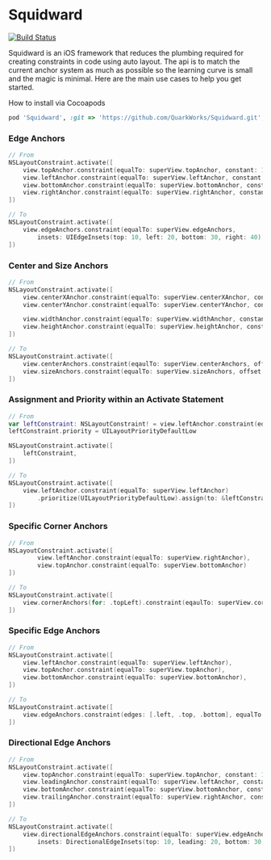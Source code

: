 # Squidward

[![Build Status](https://travis-ci.org/QuarkWorks/Squidward.svg?branch=master)](https://travis-ci.org/QuarkWorks/Squidward)

Squidward is an iOS framework that reduces the plumbing required for creating constraints in code using auto layout. The api is to match the current anchor system as much as possible so the learning curve is small and the magic is minimal. Here are the main use cases to help you get started.

How to install via Cocoapods
```ruby
pod 'Squidward', :git => 'https://github.com/QuarkWorks/Squidward.git', :tag => '{{version}}'
```

### Edge Anchors
```swift
// From
NSLayoutConstraint.activate([
    view.topAnchor.constraint(equalTo: superView.topAnchor, constant: 10),
    view.leftAnchor.constraint(equalTo: superView.leftAnchor, constant: 20),
    view.bottomAnchor.constraint(equalTo: superView.bottomAnchor, constant: -30),
    view.rightAnchor.constraint(equalTo: superView.rightAnchor, constant: -40)
])

// To
NSLayoutConstraint.activate([
    view.edgeAnchors.constraint(equalTo: superView.edgeAnchors,
        insets: UIEdgeInsets(top: 10, left: 20, bottom: 30, right: 40))
])
```

### Center and Size Anchors
```swift
// From
NSLayoutConstraint.activate([
    view.centerXAnchor.constraint(equalTo: superView.centerXAnchor, constant: 10),
    view.centerYAnchor.constraint(equalTo: superView.centerYAnchor, constant: 20),

    view.widthAnchor.constraint(equalTo: superView.widthAnchor, constant: 30),
    view.heightAnchor.constraint(equalTo: superView.heightAnchor, constant: 30),
])

// To
NSLayoutConstraint.activate([
    view.centerAnchors.constraint(eqaulTo: superView.centerAnchors, offset: UIOffset(horizontal: 10, vertical: 20)),
    view.sizeAnchors.constraint(equalTo: superView.sizeAnchors, offset: UIOffset(horizontal: 20, vertical: 30))
])
```

### Assignment and Priority within an Activate Statement
```swift
// From
var leftConstraint: NSLayoutConstraint! = view.leftAnchor.constraint(equalTo: superView.leftAnchor)
leftConstraint.priority = UILayoutPriorityDefaultLow

NSLayoutConstraint.activate([
    leftConstraint,
])

// To 
NSLayoutConstraint.activate([
    view.leftAnchor.constraint(equalTo: superView.leftAnchor)
        .prioritize(UILayoutPriorityDefaultLow).assign(to: &leftConstraint),
])
```

### Specific Corner Anchors
```swift
// From
NSLayoutConstraint.activate([
        view.leftAnchor.constraint(equalTo: superView.rightAnchor),
        view.topAnchor.constraint(equalTo: superView.bottomAnchor)
])

// To
NSLayoutConstraint.activate([
    view.cornerAnchors(for: .topLeft).constraint(eqaulTo: superView.cornerAnchors(for: .bottomRight))
])
```

### Specific Edge Anchors
```swift
// From
NSLayoutConstraint.activate([
    view.leftAnchor.constraint(equalTo: superView.leftAnchor),
    view.topAnchor.constraint(equalTo: superView.topAnchor),
    view.bottomAnchor.constraint(equalTo: superView.bottomAnchor),
])

// To
NSLayoutConstraint.activate([
    view.edgeAnchors.constraint(edges: [.left, .top, .bottom], equalTo: superView.edgeAnchors)
])
```

### Directional Edge Anchors
```swift
// From
NSLayoutConstraint.activate([
    view.topAnchor.constraint(equalTo: superView.topAnchor, constant: 10),
    view.leadingAnchor.constraint(equalTo: superView.leftAnchor, constant: 20),
    view.bottomAnchor.constraint(equalTo: superView.bottomAnchor, constant: -30),
    view.trailingAnchor.constraint(equalTo: superView.rightAnchor, constant: -40)
])

// To
NSLayoutConstraint.activate([
    view.directionalEdgeAnchors.constraint(equalTo: superView.edgeAnchors,
        insets: DirectionalEdgeInsets(top: 10, leading: 20, bottom: 30, trailing: 40))
])
```
